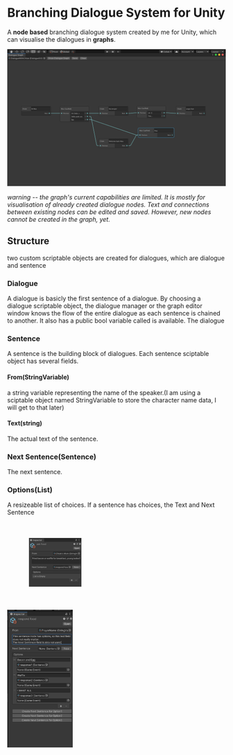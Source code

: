 # Branching Dialogue System for Unity
A **node based** branching dialogue system created by me for Unity,  which can visualise the dialogues in **graphs**. 

 <img src="https://github.com/LeiQiaoZhi/UnityBranchingDialogueSystem/blob/master/Screenshot%202020-05-28%2020.03.38.png" alt="Italian Trulli">
 
*warning -- the graph's current capabilities are limited. It is mostly for visualisation of already created dialogue nodes. Text and connections between existing nodes can be edited and saved. However, new nodes cannot be created in the graph, yet.*


## Structure
two custom scriptable objects are created for dialogues, which are dialogue and sentence

### Dialogue
A dialogue is basicly the first sentence of a dialogue. By choosing a dialogue scriptable object, the dialogue manager or the graph editor window knows the flow of the entire dialogue as each sentence is chained to another.
It also has a public bool variable called is available. The dialogue 

### Sentence
A sentence is the building block of dialogues. Each sentence sciptable object has several fields.
#### From(StringVariable)
a string variable representing the name of the speaker.(I am using a sciptable object named StringVariable to store the character name data, I will get to that later)
#### Text(string)
The actual text of the sentence.
### Next Sentence(Sentence)
The next sentence. 
### Options(List<Choice>)
A resizeable list of choices. If a sentence has choices, the Text and Next Sentence 
 
 <div class="row">
  <div class="column" style = "margin: 10%;">
   <img src="https://github.com/LeiQiaoZhi/UnityBranchingDialogueSystem/blob/master/Screenshot%202020-05-28%2023.00.09.png" alt="Italian Trulli" width="30%" height="30%" >        
 </div>
  <div class="column">
     <img src="https://github.com/LeiQiaoZhi/UnityBranchingDialogueSystem/blob/master/Screenshot%202020-05-28%2022.59.49.png" alt="Italian Trulli" width="30%" height="30%">  
 </div>
</div>





